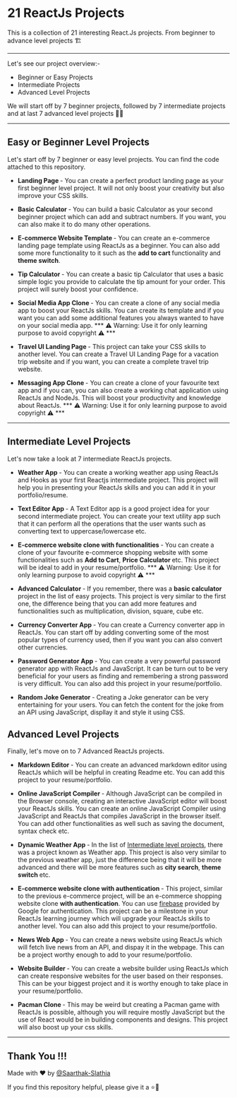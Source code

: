 # 21 ReactJs Projects
This is a collection of 21 interesting React.Js projects. From beginner to advance level projects 🏗️

---
Let's see our project overview:-
- Beginner or Easy Projects
- Intermediate Projects
- Advanced Level Projects


We will start off by 7 beginner projects, followed by 7 intermediate projects and at last 7 advanced level projects 👍🏻

---
## Easy or Beginner Level Projects

Let's start off by 7 beginner or easy level projects. You can find the code attached to this repository.

- <strong> Landing Page </strong> - You can create a perfect product landing page as your first beginner level project. It will not only boost your creativity but also improve your CSS skills.


- <strong> Basic Calculator </strong> - You can build a basic Calculator as your second beginner project which can add and subtract numbers. If you want, you can also make it to do many other operations.


- <strong> E-commerce Website Template </strong> - You can create an e-commerce landing page template using ReactJs as a beginner. You can also add some more functionality to it such as the <strong> add to cart </strong> functionality and <strong> theme switch</strong>.

- <strong> Tip Calculator </strong> - You can create a basic tip Calculator that uses a basic simple logic you provide to calculate the tip amount for your order. This project will surely boost your confidence.

- <strong> Social Media App Clone </strong> - You can create a clone of any social media app to boost your ReactJs skills. You can create its template and if you want you can add some additional features you always wanted to have on your social media app. *** ⚠ Warning: Use it for only learning purpose to avoid copyright ⚠ ***

- <strong> Travel UI Landing Page </strong> - This project can take your CSS skills to another level. You can create a Travel UI Landing Page for a vacation trip website and if you want, you can create a complete travel trip website.

- <strong> Messaging App Clone </strong> - You can create a clone of your favourite text app and if you can, you can also create a working chat application using ReactJs and NodeJs. This will boost your productivity and knowledge about ReactJs. *** ⚠ Warning: Use it for only learning purpose to avoid copyright ⚠ ***

---

## Intermediate Level Projects
Let's now take a look at 7 intermediate ReactJs projects.

- <strong> Weather App </strong> - You can create a working weather app using ReactJs and Hooks as your first Reactjs intermediate project. This project will help you in presenting your ReactJs skills and you can add it in your portfolio/resume.

- <strong> Text Editor App </strong> - A Text Editor app is a good project idea for your second intermediate project. You can create your text utility app such that it can perform all the operations that the user wants such as converting text to uppercase/lowercase etc.

- <strong> E-commerce website clone with functionalities </strong> - You can create a clone of your favourite e-commerce shopping website with some functionalities such as <b> Add to Cart</b>, <b>Price Calculator </b> etc. This project will be ideal to add in your resume/portfolio. *** ⚠ Warning: Use it for only learning purpose to avoid copyright ⚠ ***

- <strong> Advanced Calculator </strong> - If you remember, there was a <b> basic calculator </b> project in the list of easy projects. This project is very similar to the first one, the difference being that you can add more features and functionalities such as multiplication, division, square, cube etc.

- <strong> Currency Converter App </strong> - You can create a Currency converter app in ReactJs. You can start off by adding converting some of the most popular types of currency used, then if you want you can also convert other currencies. 

- <strong> Password Generator App </strong> - You can create a very powerful password generator app with ReactJs and JavaScript. It can be turn out to be very beneficial for your users as finding and remembering a strong password is very difficult. You can also add this project in your resume/portfolio.

- <strong> Random Joke Generator </strong> - Creating a Joke generator can be very entertaining for your users. You can fetch the content for the joke from an API using JavaScript, displlay it and style it using CSS.


## Advanced Level Projects
Finally, let's move on to 7 Advanced ReactJs projects.

- <strong> Markdown Editor </strong> - You can create an advanced markdown editor using ReactJs whiich will be helpful in creating Readme etc. You can add this project to your resume/portfolio.

- <strong> Online JavaScript Compiler </strong> - Although JavaScript can be compiled in the Browser console, creating an interactive JavaScript editor will boost your ReactJs skills. You can create an online JavaScript Compiler using JavaScript and ReactJs that compiles JavaScript in the browser itself. You can add other functionalities as well such as saving the document, syntax check etc.

- <strong> Dynamic Weather App </strong> - In the list of <a href="https://github.com/Saarthak-Slathia/21-ReactJs-Projects/blob/main/README.md#intermediate-level-projects">Intermediate level projects</a>, there was a project known as Weather app. This project is also very similar to the previous weather app, just the difference being that it will be more advanced and there will be more features such as <b>city search</b>, <b>theme switch </b> etc.

- <strong> E-commerce website clone with authentication </strong> - This project, similar to the previous e-commerce project, will be an e-commerce shopping website clone <b>with authentication</b>. You can use <a href="https://firebase.google.com" target="_blank">firebase</a> provided by Google for authentication. This project can be a milestone in your ReactJs learning journey which will upgrade your ReactJs skills to another level. You can also add this project to your resume/portfolio. 

- <strong> News Web App </strong> - You can create a news website using ReactJs which will fetch live news from an API, and dispay it in the webpage. This can be a project worthy enough to add to your resume/portfolio.

- <strong> Website Builder </strong> - You can create a website builder using ReactJs which can create responsive websites for the user based on their responses. This can be your biggest project and it is worthy enough to take place in your resume/portfolio.

- <strong> Pacman Clone </strong> - This may be weird but creating a Pacman game with ReactJs is possible, although you will require mostly JavaScript but the use of React would be in building components and designs. This project will also boost up your css skills.

---

## Thank You !!!

Made with ❤ by [@Saarthak-Slathia](https://www.github.com/Saarthak-Slathia)

If you find this repository helpful, please give it a ⭐🌟
